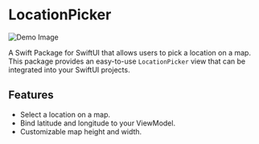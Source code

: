 # LocationPicker

![Demo Image](https://github.com/MultiMediaCoding/LocationPicker/assets/110828289/760e3a7a-7391-4002-b166-0ff2cb3d2aec)

A Swift Package for SwiftUI that allows users to pick a location on a map. This package provides an easy-to-use `LocationPicker` view that can be integrated into your SwiftUI projects.

## Features

- Select a location on a map.
- Bind latitude and longitude to your ViewModel.
- Customizable map height and width.

